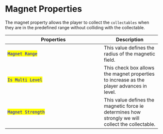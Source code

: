 # Magnet Properties

The magnet property allows the player to collect the `collectables` when they are in the predefined range without colliding with the collectable.

<table><thead><tr><th width="302">Properties</th><th>Description</th></tr></thead><tbody><tr><td><mark style="color:blue;"><code>Magnet Range</code></mark></td><td>This value defines the radius of the magnetic field.</td></tr><tr><td><mark style="color:blue;"><code>Is Multi Level</code></mark></td><td>This check box allows the magnet properties to increase as the player advances in level.</td></tr><tr><td><mark style="color:blue;"><code>Magnet Strength</code></mark></td><td>This value defines the magnetic force ie determines how strongly we will collect the collectable.</td></tr></tbody></table>

